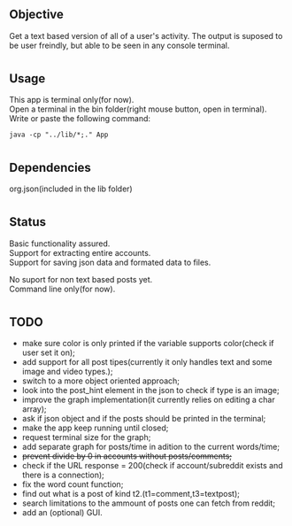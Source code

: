## Objective

Get a text based version of all of a user's activity. The output is suposed to be user freindly, but able to be seen in any console terminal.

#
## Usage

This app is terminal only(for now).    
Open a terminal in the bin folder(right mouse button, open in terminal).    
Write or paste the following command: 
``` 
java -cp "../lib/*;." App
```
#
## Dependencies

org.json(included in the lib folder)
#
## Status

Basic functionality assured.  
Support for extracting entire accounts.  
Support for saving json data and formated data to files.  
  

No suport for non text based posts yet.    
Command line only(for now).    
#
## TODO

- make sure color is only printed if the variable supports color(check if user set it on);
- add support for all post tipes(currently it only handles text and some image and video types.);
- switch to a more object oriented approach;
- look into the post_hint element in the json to check if type is an image;
- improve the graph implementation(it currently relies on editing a char array);
- ask if json object and if the posts should be printed in the terminal;
- make the app keep running until closed;
- request terminal size for the graph;
- add separate graph for posts/time in adition to the current words/time;
- ~~prevent divide by 0 in accounts without posts/comments;~~
- check if the URL response = 200(check if account/subreddit exists and there is a connection);
- fix the word count function;   
- find out what is a post of kind t2.(t1=comment,t3=textpost);    
- search limitations to the ammount of posts one can fetch from reddit;    
- add an (optional) GUI.    